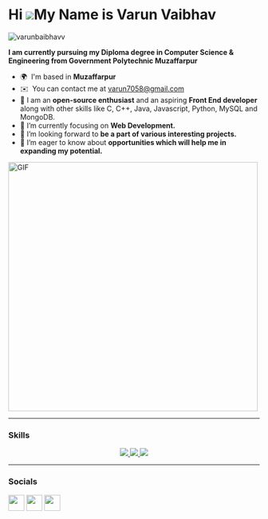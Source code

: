 Hi ![](https://user-images.githubusercontent.com/18350557/176309783-0785949b-9127-417c-8b55-ab5a4333674e.gif)My Name is Varun Vaibhav
===================================================================================================================================

<p align="left"> <img src="https://komarev.com/ghpvc/?username=rahulvarma5297&label=Profile%20views&color=0e75b6&style=flat" alt="varunbaibhavv" /> </p>

**I am currently pursuing my Diploma degree in Computer Science & Engineering from Government Polytechnic Muzaffarpur**

* 🌍  I'm based in **Muzaffarpur**
* ✉️  You can contact me at [varun7058@gmail.com](mailto:varun7058@gmail.com)
* 🧠 I am an **open-source enthusiast** and an aspiring **Front End developer** along with other skills like C, C++, Java, Javascript, Python, MySQL and MongoDB.
* 🌱 I’m currently focusing on **Web Development.**
* 👯 I’m looking forward to **be a part of various interesting projects.**
* 🤝 I’m eager to know about **opportunities which will help me in expanding my potential.**

<img alt="GIF" src="https://github.com/varunvaibhavv/varunvaibhavv/blob/main/hadder.gif?raw=true" width="500"/> 

<hr/>

### Skills
<p align="center">

  <a href="https://skillicons.dev">
    <img src="https://skillicons.dev/icons?i=git,github,python,c,cpp,java" />
    <img src="https://skillicons.dev/icons?i=html,css,javascript,nodejs,mysql,postgresql,mongodb" />
    <img src="https://skillicons.dev/icons?i=vscode,pycharm,intellij,replit" />
  </a>
         
</p>
<hr/>


### Socials

<p align="left"> <a href="https://www.github.com/varunvaibhavv" target="_blank" rel="noreferrer"><img src="https://raw.githubusercontent.com/danielcranney/readme-generator/main/public/icons/socials/github.svg" width="32" height="32" /></a> <a href="http://www.instagram.com/varun.vaibhavv/" target="_blank" rel="noreferrer"><img src="https://raw.githubusercontent.com/danielcranney/readme-generator/main/public/icons/socials/instagram.svg" width="32" height="32" /></a> <a href="https://www.linkedin.com/in/varun-vaibhavv/" target="_blank" rel="noreferrer"><img src="https://raw.githubusercontent.com/danielcranney/readme-generator/main/public/icons/socials/linkedin.svg" width="32" height="32" /></a></p>
